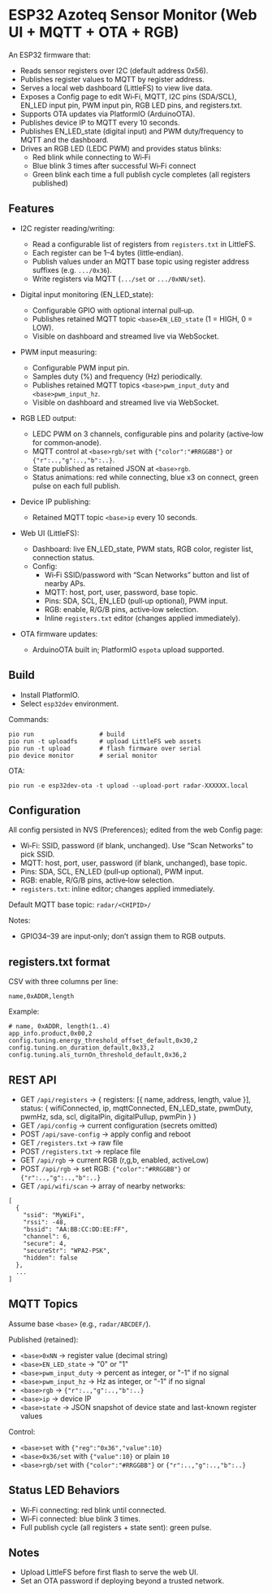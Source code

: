 # ESP32 Azoteq Sensor Monitor (Web UI + MQTT + OTA + RGB)

An ESP32 firmware that:
- Reads sensor registers over I2C (default address 0x56).
- Publishes register values to MQTT by register address.
- Serves a local web dashboard (LittleFS) to view live data.
- Exposes a Config page to edit Wi‑Fi, MQTT, I2C pins (SDA/SCL), EN_LED input pin, PWM input pin, RGB LED pins, and registers.txt.
- Supports OTA updates via PlatformIO (ArduinoOTA).
- Publishes device IP to MQTT every 10 seconds.
- Publishes EN_LED_state (digital input) and PWM duty/frequency to MQTT and the dashboard.
- Drives an RGB LED (LEDC PWM) and provides status blinks:
  - Red blink while connecting to Wi‑Fi
  - Blue blink 3 times after successful Wi‑Fi connect
  - Green blink each time a full publish cycle completes (all registers published)

## Features

- I2C register reading/writing:
  - Read a configurable list of registers from `registers.txt` in LittleFS.
  - Each register can be 1–4 bytes (little‑endian).
  - Publish values under an MQTT base topic using register address suffixes (e.g. `.../0x36`).
  - Write registers via MQTT (`.../set` or `.../0xNN/set`).

- Digital input monitoring (EN_LED_state):
  - Configurable GPIO with optional internal pull‑up.
  - Publishes retained MQTT topic `<base>EN_LED_state` (1 = HIGH, 0 = LOW).
  - Visible on dashboard and streamed live via WebSocket.

- PWM input measuring:
  - Configurable PWM input pin.
  - Samples duty (%) and frequency (Hz) periodically.
  - Publishes retained MQTT topics `<base>pwm_input_duty` and `<base>pwm_input_hz`.
  - Visible on dashboard and streamed live via WebSocket.

- RGB LED output:
  - LEDC PWM on 3 channels, configurable pins and polarity (active‑low for common‑anode).
  - MQTT control at `<base>rgb/set` with `{"color":"#RRGGBB"}` or `{"r":..,"g":..,"b":..}`.
  - State published as retained JSON at `<base>rgb`.
  - Status animations: red while connecting, blue x3 on connect, green pulse on each full publish.

- Device IP publishing:
  - Retained MQTT topic `<base>ip` every 10 seconds.

- Web UI (LittleFS):
  - Dashboard: live EN_LED_state, PWM stats, RGB color, register list, connection status.
  - Config:
    - Wi‑Fi SSID/password with “Scan Networks” button and list of nearby APs.
    - MQTT: host, port, user, password, base topic.
    - Pins: SDA, SCL, EN_LED (pull‑up optional), PWM input.
    - RGB: enable, R/G/B pins, active‑low selection.
    - Inline `registers.txt` editor (changes applied immediately).

- OTA firmware updates:
  - ArduinoOTA built in; PlatformIO `espota` upload supported.

## Build

- Install PlatformIO.
- Select `esp32dev` environment.

Commands:
```
pio run                  # build
pio run -t uploadfs      # upload LittleFS web assets
pio run -t upload        # flash firmware over serial
pio device monitor       # serial monitor
```

OTA:
```
pio run -e esp32dev-ota -t upload --upload-port radar-XXXXXX.local
```

## Configuration

All config persisted in NVS (Preferences); edited from the web Config page:
- Wi‑Fi: SSID, password (if blank, unchanged). Use “Scan Networks” to pick SSID.
- MQTT: host, port, user, password (if blank, unchanged), base topic.
- Pins: SDA, SCL, EN_LED (pull‑up optional), PWM input.
- RGB: enable, R/G/B pins, active‑low selection.
- `registers.txt`: inline editor; changes applied immediately.

Default MQTT base topic: `radar/<CHIPID>/`

Notes:
- GPIO34–39 are input‑only; don’t assign them to RGB outputs.

## registers.txt format

CSV with three columns per line:
```
name,0xADDR,length
```
Example:
```
# name, 0xADDR, length(1..4)
app_info.product,0x00,2
config.tuning.energy_threshold_offset_default,0x30,2
config.tuning.on_duration_default,0x33,2
config.tuning.als_turnOn_threshold_default,0x36,2
```

## REST API

- GET `/api/registers` → {
  registers: [{ name, address, length, value }],
  status: { wifiConnected, ip, mqttConnected, EN_LED_state, pwmDuty, pwmHz, sda, scl, digitalPin, digitalPullup, pwmPin }
}
- GET `/api/config` → current configuration (secrets omitted)
- POST `/api/save-config` → apply config and reboot
- GET `/registers.txt` → raw file
- POST `/registers.txt` → replace file
- GET `/api/rgb` → current RGB (r,g,b, enabled, activeLow)
- POST `/api/rgb` → set RGB: `{"color":"#RRGGBB"}` or `{"r":..,"g":..,"b":..}`
- GET `/api/wifi/scan` → array of nearby networks:
```
[
  {
    "ssid": "MyWiFi",
    "rssi": -48,
    "bssid": "AA:BB:CC:DD:EE:FF",
    "channel": 6,
    "secure": 4,
    "secureStr": "WPA2-PSK",
    "hidden": false
  },
  ...
]
```

## MQTT Topics

Assume base `<base>` (e.g., `radar/ABCDEF/`).

Published (retained):
- `<base>0xNN` → register value (decimal string)
- `<base>EN_LED_state` → "0" or "1"
- `<base>pwm_input_duty` → percent as integer, or "-1" if no signal
- `<base>pwm_input_hz` → Hz as integer, or "-1" if no signal
- `<base>rgb` → `{"r":..,"g":..,"b":..}`
- `<base>ip` → device IP
- `<base>state` → JSON snapshot of device state and last-known register values

Control:
- `<base>set` with `{"reg":"0x36","value":10}`
- `<base>0x36/set` with `{"value":10}` or plain `10`
- `<base>rgb/set` with `{"color":"#RRGGBB"}` or `{"r":..,"g":..,"b":..}`

## Status LED Behaviors

- Wi‑Fi connecting: red blink until connected.
- Wi‑Fi connected: blue blink 3 times.
- Full publish cycle (all registers + state sent): green pulse.

## Notes

- Upload LittleFS before first flash to serve the web UI.
- Set an OTA password if deploying beyond a trusted network.